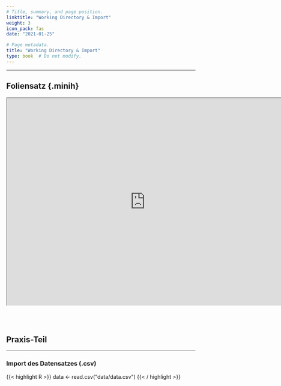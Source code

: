```yaml
---
# Title, summary, and page position.
linktitle: "Working Directory & Import"
weight: 3
icon_pack: fas
date: "2021-01-25"

# Page metadata.
title: "Working Directory & Import"
type: book  # Do not modify.
---
```


<style>
code{
  color: #2a7792;
}
.hljs{
  font-size: 16px
}
.minih{
  font-size: 1px;
  margin: 0px 0px 0px 0px;
}

.highlight {
    position: relative;
}
.highlight pre {
    padding: 15px;
}
.highlight-copy-btn {
    position: absolute;
    top: 7px;
    right: 7px;
    border: 0;
    border-radius: 4px;
    padding: 5px;
    font-size: 0.7em;
    line-height: 1.8;
    color: #fff;
    background-color: #777;
    min-width: 55px;
    text-align: center;
}
.highlight-copy-btn:hover {
    background-color: #666;
}
</style>

---



## Foliensatz {.minih}

<iframe src="https://drive.google.com/file/d/1v_M05SP--D4-V2kx--d7137JmcG70RnG/preview" width="736" height="552" allow="autoplay"></iframe>


<br></br>

## Praxis-Teil

---


### Import des Datensatzes (.csv)

{{< highlight R >}}
data <- read.csv("data/data.csv")
{{< / highlight >}}



<style>
h1 {color: #2a7792;}
</style>
